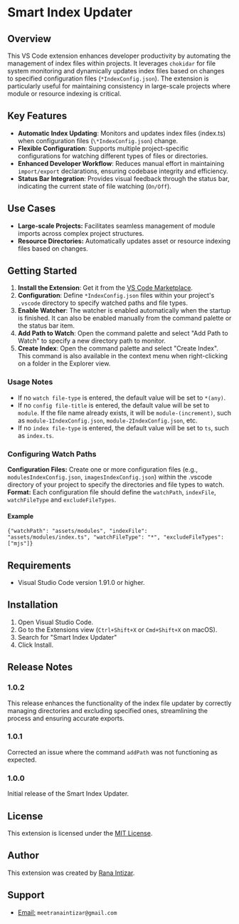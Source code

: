 # Smart Index Updater

## Overview

This VS Code extension enhances developer productivity by automating the management of index files within projects. It leverages `chokidar` for file system monitoring and dynamically updates index files based on changes to specified configuration files (`*IndexConfig.json`). The extension is particularly useful for maintaining consistency in large-scale projects where module or resource indexing is critical.

## Key Features

- **Automatic Index Updating**: Monitors and updates index files (index.ts) when configuration files (`\*IndexConfig.json`) change.
- **Flexible Configuration**: Supports multiple project-specific configurations for watching different types of files or directories.
- **Enhanced Developer Workflow**: Reduces manual effort in maintaining `import/export` declarations, ensuring codebase integrity and efficiency.
- **Status Bar Integration**: Provides visual feedback through the status bar, indicating the current state of file watching (`On/Off`).

## Use Cases

- **Large-scale Projects:** Facilitates seamless management of module imports across complex project structures.
- **Resource Directories:** Automatically updates asset or resource indexing files based on changes.

## Getting Started

1. **Install the Extension**: Get it from the [VS Code Marketplace](https://marketplace.visualstudio.com/items?itemName=ranathedev.smart-index-updater).
2. **Configuration**: Define `*IndexConfig.json` files within your project's `.vscode` directory to specify watched paths and file types.
3. **Enable Watcher**: The watcher is enabled automatically when the startup is finished. It can also be enabled manually from the command palette or the status bar item.
4. **Add Path to Watch**: Open the command palette and select "Add Path to Watch" to specify a new directory path to monitor.
5. **Create Index**: Open the command palette and select "Create Index". This command is also available in the context menu when right-clicking on a folder in the Explorer view.

### Usage Notes

- If no `watch file-type` is entered, the default value will be set to `*(any)`.
- If no `config file-title` is entered, the default value will be set to `module`. If the file name already exists, it will be `module-(increment)`, such as `module-1IndexConfig.json`, `module-2IndexConfig.json`, etc.
- If no `index file-type` is entered, the default value will be set to `ts`, such as `index.ts`.

### Configuring Watch Paths

**Configuration Files:** Create one or more configuration files (e.g., `modulesIndexConfig.json`, `imagesIndexConfig.json`) within the .vscode directory of your project to specify the directories and file types to watch.
**Format:** Each configuration file should define the `watchPath`, `indexFile`, `watchFileType` and `excludeFileTypes`.

#### Example

`{"watchPath": "assets/modules",
"indexFile": "assets/modules/index.ts",
"watchFileType": "*",
"excludeFileTypes": ["mjs"]}`

## Requirements

- Visual Studio Code version 1.91.0 or higher.

## Installation

1. Open Visual Studio Code.
2. Go to the Extensions view (`Ctrl+Shift+X` or `Cmd+Shift+X` on macOS).
3. Search for "Smart Index Updater"
4. Click Install.

## Release Notes

### 1.0.2

This release enhances the functionality of the index file updater by correctly managing directories and excluding specified ones, streamlining the process and ensuring accurate exports.

### 1.0.1

Corrected an issue where the command `addPath` was not functioning as expected.

### 1.0.0

Initial release of the Smart Index Updater.

## License

This extension is licensed under the [MIT License](https://github.com/ranathedev/smart-index-updater/blob/main/LICENSE).

## Author

This extension was created by [Rana Intizar](https://proxar.ranaintizar.com/me/github).

## Support

- [Email:](mailto:meetranaintizar@gmail.com) `meetranaintizar@gmail.com`
